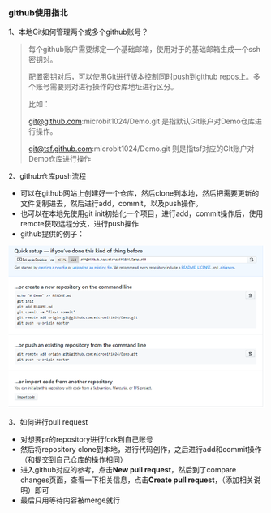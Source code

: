 ### github使用指北

1、本地Git如何管理两个或多个github账号？

> 每个github账户需要绑定一个基础邮箱，使用对于的基础邮箱生成一个ssh密钥对。
>
> 配置密钥对后，可以使用Git进行版本控制同时push到github repos上。多个账号需要则对进行操作的仓库地址进行区分。
>
> 比如：
>
> git@github.com:microbit1024/Demo.git 是指默认Git账户对Demo仓库进行操作。
>
> git@tsf.github.com:microbit1024/Demo.git 则是指tsf对应的GIt账户对Demo仓库进行操作



2、github仓库push流程

* 可以在github网站上创建好一个仓库，然后clone到本地，然后把需要更新的文件复制进去，然后进行add，commit，以及push操作。
* 也可以在本地先使用git init初始化一个项目，进行add，commit操作后，使用remote获取远程分支，进行push操作
* github提供的例子：

![github](./img/github.png)



3、如何进行pull request

* 对想要pr的repository进行fork到自己账号
* 然后将repository clone到本地，进行代码创作，之后进行add和commit操作（和提交到自己仓库的操作相同）
* 进入github对应的参考，点击**New pull request**，然后到了compare changes页面，查看一下相关信息，点击**Create pull request**，（添加相关说明）即可
* 最后只用等待内容被merge就行